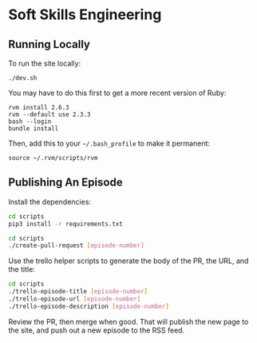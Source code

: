 # Soft Skills Engineering

## Running Locally
To run the site locally:

```
./dev.sh
```

You may have to do this first to get a more recent version of Ruby:

```
rvm install 2.6.3
rvm --default use 2.3.3
bash --login
bundle install
```

Then, add this to your `~/.bash_profile` to make it permanent:

```
source ~/.rvm/scripts/rvm
```


## Publishing An Episode
Install the dependencies:
```bash
cd scripts
pip3 install -r requirements.txt
```

```bash
cd scripts
./create-pull-request [episode-number]
```

Use the trello helper scripts to generate the body of the PR, the URL, and the title:
```bash
cd scripts
./trello-episode-title [episode-number]
./trello-episode-url [episode-number]
./trello-episode-description [episode-number]
```

Review the PR, then merge when good. That will publish the new page to the site, and push out a new episode to the RSS feed.